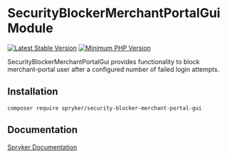 # SecurityBlockerMerchantPortalGui Module
[![Latest Stable Version](https://poser.pugx.org/spryker/security-blocker-merchant-portal-gui/v/stable.svg)](https://packagist.org/packages/spryker/security-blocker-merchant-portal-gui)
[![Minimum PHP Version](https://img.shields.io/badge/php-%3E%3D%208.1-8892BF.svg)](https://php.net/)

SecurityBlockerMerchantPortalGui provides functionality to block merchant-portal user after a configured number of failed login attempts.

## Installation

```
composer require spryker/security-blocker-merchant-portal-gui
```

## Documentation

[Spryker Documentation](https://docs.spryker.com)
